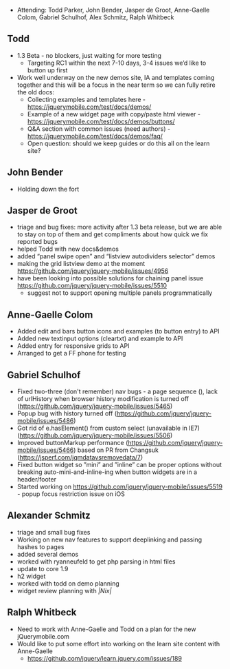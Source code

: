 * Attending: Todd Parker, John Bender, Jasper de Groot, Anne-Gaelle Colom, Gabriel Schulhof, Alex Schmitz, Ralph Whitbeck

## Todd
* 1.3 Beta - no blockers, just waiting for more testing
  - Targeting RC1 within the next 7-10 days, 3-4 issues we’d like to button up first
* Work well underway on the new demos site, IA and templates coming together and this will be a focus in the near term so we can fully retire the old docs:
  - Collecting examples and templates here - https://jquerymobile.com/test/docs/demos/
  - Example of a new widget page with copy/paste html viewer - https://jquerymobile.com/test/docs/demos/buttons/
  - Q&A section with common issues (need authors) - https://jquerymobile.com/test/docs/demos/faq/
  - Open question: should we keep guides or do this all on the learn site?

## John Bender
* Holding down the fort

## Jasper de Groot
* triage and bug fixes: more activity after 1.3 beta release, but we are able to stay on top of them and get compliments about how quick we fix reported bugs
* helped Todd with new docs&demos
* added “panel swipe open” and “listview autodividers selector” demos
* making the grid listview demo at the moment https://github.com/jquery/jquery-mobile/issues/4956
* have been looking into possible solutions for chaining panel issue https://github.com/jquery/jquery-mobile/issues/5510
  - suggest not to support opening multiple panels programmatically

## Anne-Gaelle Colom
* Added edit and bars button icons and examples (to button entry) to API
* Added new textinput options (cleartxt) and example to API
* Added entry for responsive grids to API
* Arranged to get a FF phone for testing

## Gabriel Schulhof
* Fixed two-three (don't remember) nav bugs - a page sequence (), lack of urlHistory when browser history modification is turned off (https://github.com/jquery/jquery-mobile/issues/5465)
* Popup bug with history turned off (https://github.com/jquery/jquery-mobile/issues/5486)
* Got rid of e.hasElement() from custom select (unavailable in IE7) (https://github.com/jquery/jquery-mobile/issues/5506)
* Improved buttonMarkup performance (https://github.com/jquery/jquery-mobile/issues/5466) based on PR from Changsuk (https://jsperf.com/jqmdatavsremovedata/7)
* Fixed button widget so ”mini” and ”inline” can be proper options without breaking auto-mini-and-inline-ing when button widgets are in a header/footer
* Started working on https://github.com/jquery/jquery-mobile/issues/5519 - popup focus restriction issue on iOS

## Alexander Schmitz
* triage and small bug fixes
* Working on new nav features to support deeplinking and passing hashes to pages
* added several demos
* worked with ryanneufeld to get php parsing in html files
* update to core 1.9
* h2 widget
* worked with todd on demo planning
* widget review planning with _|Nix|_

## Ralph Whitbeck
* Need to work with Anne-Gaelle and Todd on a plan for the new jQuerymobile.com
* Would like to put some effort into working on the learn site content with Anne-Gaelle
  - https://github.com/jquery/learn.jquery.com/issues/189
